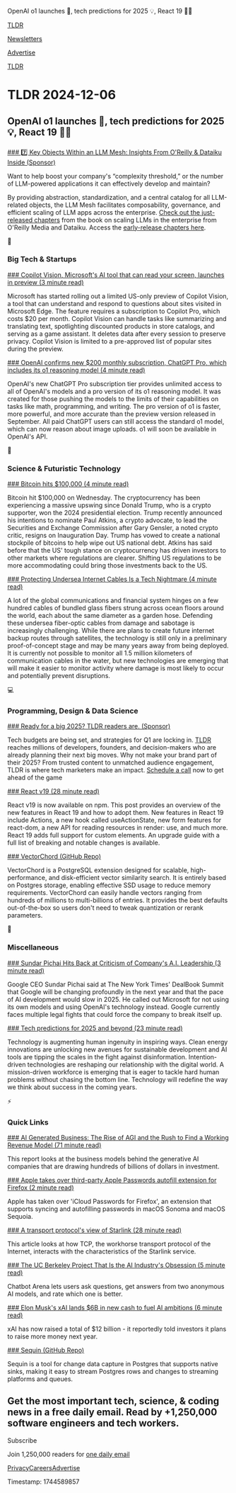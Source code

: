 OpenAI o1 launches 🤖, tech predictions for 2025 💡, React 19 👨‍💻  

[TLDR](/)

[Newsletters](/newsletters)

[Advertise](https://advertise.tldr.tech/)

[TLDR](/)

# TLDR 2024-12-06

## OpenAI o1 launches 🤖, tech predictions for 2025 💡, React 19 👨‍💻

### 

[### 7️⃣ Key Objects Within an LLM Mesh: Insights From O'Reilly & Dataiku Inside (Sponsor)](https://pages.dataiku.com/oreilly-tech-guide-llm-mesh?utm_campaign=GLO%20CONTENT%20AI%20and%20Machine%20Learning%20FY25&amp;utm_source=nam-tldr&amp;utm_medium=paid-email)

Want to help boost your company's “complexity threshold,” or the number of LLM-powered applications it can effectively develop and maintain?

By providing abstraction, standardization, and a central catalog for all LLM-related objects, the LLM Mesh facilitates composability, governance, and efficient scaling of LLM apps across the enterprise. [Check out the just-released chapters](https://pages.dataiku.com/oreilly-tech-guide-llm-mesh?utm_campaign=GLO%20CONTENT%20AI%20and%20Machine%20Learning%20FY25&utm_source=nam-tldr&utm_medium=paid-email) from the book on scaling LLMs in the enterprise from O'Reilly Media and Dataiku. Access the [early-release chapters here](https://pages.dataiku.com/oreilly-tech-guide-llm-mesh?utm_campaign=GLO%20CONTENT%20AI%20and%20Machine%20Learning%20FY25&utm_source=nam-tldr&utm_medium=paid-email).

📱

### Big Tech & Startups

[### Copilot Vision, Microsoft's AI tool that can read your screen, launches in preview (3 minute read)](https://techcrunch.com/2024/12/05/copilot-vision-microsofts-ai-tool-that-can-read-your-screen-launches-in-preview/?utm_source=tldrnewsletter)

Microsoft has started rolling out a limited US-only preview of Copilot Vision, a tool that can understand and respond to questions about sites visited in Microsoft Edge. The feature requires a subscription to Copilot Pro, which costs $20 per month. Copilot Vision can handle tasks like summarizing and translating text, spotlighting discounted products in store catalogs, and serving as a game assistant. It deletes data after every session to preserve privacy. Copilot Vision is limited to a pre-approved list of popular sites during the preview.

[### OpenAI confirms new $200 monthly subscription, ChatGPT Pro, which includes its o1 reasoning model (4 minute read)](https://techcrunch.com/2024/12/05/openai-confirms-its-new-200-plan-chatgpt-pro-which-includes-reasoning-models-and-more/?utm_source=tldrnewsletter)

OpenAI's new ChatGPT Pro subscription tier provides unlimited access to all of OpenAI's models and a pro version of its o1 reasoning model. It was created for those pushing the models to the limits of their capabilities on tasks like math, programming, and writing. The pro version of o1 is faster, more powerful, and more accurate than the preview version released in September. All paid ChatGPT users can still access the standard o1 model, which can now reason about image uploads. o1 will soon be available in OpenAI's API.

🚀

### Science & Futuristic Technology

[### Bitcoin hits $100,000 (4 minute read)](https://arstechnica.com/tech-policy/2024/12/bitcoin-hits-100000/?utm_source=tldrnewsletter)

Bitcoin hit $100,000 on Wednesday. The cryptocurrency has been experiencing a massive upswing since Donald Trump, who is a crypto supporter, won the 2024 presidential election. Trump recently announced his intentions to nominate Paul Atkins, a crypto advocate, to lead the Securities and Exchange Commission after Gary Gensler, a noted crypto critic, resigns on Inauguration Day. Trump has vowed to create a national stockpile of bitcoins to help wipe out US national debt. Atkins has said before that the US' tough stance on cryptocurrency has driven investors to other markets where regulations are clearer. Shifting US regulations to be more accommodating could bring those investments back to the US.

[### Protecting Undersea Internet Cables Is a Tech Nightmare (4 minute read)](https://spectrum.ieee.org/undersea-internet-cables-protection-tech?utm_source=tldrnewsletter)

A lot of the global communications and financial system hinges on a few hundred cables of bundled glass fibers strung across ocean floors around the world, each about the same diameter as a garden hose. Defending these undersea fiber-optic cables from damage and sabotage is increasingly challenging. While there are plans to create future internet backup routes through satellites, the technology is still only in a preliminary proof-of-concept stage and may be many years away from being deployed. It is currently not possible to monitor all 1.5 million kilometers of communication cables in the water, but new technologies are emerging that will make it easier to monitor activity where damage is most likely to occur and potentially prevent disruptions.

💻

### Programming, Design & Data Science

[### Ready for a big 2025? TLDR readers are. (Sponsor)](https://advertise.tldr.tech/?utm_source=tldr&amp;utm_medium=newsletter&amp;utm_campaign=secondary12062024)

Tech budgets are being set, and strategies for Q1 are locking in. [TLDR](https://advertise.tldr.tech/?utm_source=tldr&utm_medium=newsletter&utm_campaign=secondary12062024) reaches millions of developers, founders, and decision-makers who are already planning their next big moves. Why not make your brand part of their 2025? From trusted content to unmatched audience engagement, TLDR is where tech marketers make an impact. [Schedule a call](https://advertise.tldr.tech/?utm_source=tldr&utm_medium=newsletter&utm_campaign=secondary12062024) now to get ahead of the game

[### React v19 (28 minute read)](https://react.dev/blog/2024/12/05/react-19?utm_source=tldrnewsletter)

React v19 is now available on npm. This post provides an overview of the new features in React 19 and how to adopt them. New features in React 19 include Actions, a new hook called useActionState, new form features for react-dom, a new API for reading resources in render: use, and much more. React 19 adds full support for custom elements. An upgrade guide with a full list of breaking and notable changes is available.

[### VectorChord (GitHub Repo)](https://github.com/tensorchord/VectorChord?utm_source=tldrnewsletter)

VectorChord is a PostgreSQL extension designed for scalable, high-performance, and disk-efficient vector similarity search. It is entirely based on Postgres storage, enabling effective SSD usage to reduce memory requirements. VectorChord can easily handle vectors ranging from hundreds of millions to multi-billions of entries. It provides the best defaults out-of-the-box so users don't need to tweak quantization or rerank parameters.

🎁

### Miscellaneous

[### Sundar Pichai Hits Back at Criticism of Company's A.I. Leadership (3 minute read)](https://www.nytimes.com/2024/12/04/business/dealbook/google-ai-sundar-pichai.html?unlocked_article_code=1.fU4.zXjC.FFU2-KmLpEY5&smid=url-share&utm_source=tldrnewsletter)

Google CEO Sundar Pichai said at The New York Times' DealBook Summit that Google will be changing profoundly in the next year and that the pace of AI development would slow in 2025. He called out Microsoft for not using its own models and using OpenAI's technology instead. Google currently faces multiple legal fights that could force the company to break itself up.

[### Tech predictions for 2025 and beyond (23 minute read)](https://www.allthingsdistributed.com/2024/12/tech-predictions-for-2025-and-beyond.html?utm_campaign=inbound&amp;utm_source=feedly)

Technology is augmenting human ingenuity in inspiring ways. Clean energy innovations are unlocking new avenues for sustainable development and AI tools are tipping the scales in the fight against disinformation. Intention-driven technologies are reshaping our relationship with the digital world. A mission-driven workforce is emerging that is eager to tackle hard human problems without chasing the bottom line. Technology will redefine the way we think about success in the coming years.

⚡

### Quick Links

[### AI Generated Business: The Rise of AGI and the Rush to Find a Working Revenue Model (71 minute read)](https://ainowinstitute.org/general/ai-generated-business?utm_source=tldrnewsletter)

This report looks at the business models behind the generative AI companies that are drawing hundreds of billions of dollars in investment.

[### Apple takes over third-party Apple Passwords autofill extension for Firefox (2 minute read)](https://arstechnica.com/gadgets/2024/12/firefox-users-on-macos-can-finally-autofill-apple-passwords-in-their-browser/?utm_source=tldrnewsletter)

Apple has taken over 'iCloud Passwords for Firefox', an extension that supports syncing and autofilling passwords in macOS Sonoma and macOS Sequoia.

[### A transport protocol's view of Starlink (28 minute read)](https://blog.apnic.net/2024/05/17/a-transport-protocols-view-of-starlink/?utm_source=tldrnewsletter)

This article looks at how TCP, the workhorse transport protocol of the Internet, interacts with the characteristics of the Starlink service.

[### The UC Berkeley Project That Is the AI Industry's Obsession (5 minute read)](https://www.wsj.com/tech/ai/the-uc-berkeley-project-that-is-the-ai-industrys-obsession-bc68b3e3?st=fHfDmW&reflink=desktopwebshare_permalink&utm_source=tldrnewsletter)

Chatbot Arena lets users ask questions, get answers from two anonymous AI models, and rate which one is better.

[### Elon Musk's xAI lands $6B in new cash to fuel AI ambitions (6 minute read)](https://techcrunch.com/2024/12/05/elon-musks-xai-lands-billions-in-new-cash-to-fuel-ai-ambitions/?utm_source=tldrnewsletter)

xAI has now raised a total of $12 billion - it reportedly told investors it plans to raise more money next year.

[### Sequin (GitHub Repo)](https://github.com/sequinstream/sequin?utm_source=tldrnewsletter)

Sequin is a tool for change data capture in Postgres that supports native sinks, making it easy to stream Postgres rows and changes to streaming platforms and queues.

## Get the most important tech, science, & coding news in a free daily email. Read by +1,250,000 software engineers and tech workers.

Subscribe

Join 1,250,000 readers for [one daily email](/api/latest/tech)

[Privacy](/privacy)[Careers](https://jobs.ashbyhq.com/tldr.tech)[Advertise](/tech/advertise)

Timestamp: 1744589857